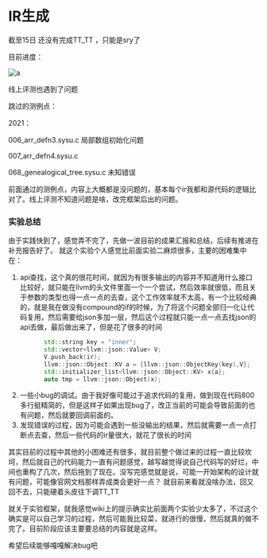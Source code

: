 # IR生成

截至15日 还没有完成TT_TT ，只能是sry了

目前进度：

![a](C:\Users\86139\Desktop\a.png)

线上评测也遇到了问题

跳过的测例点：

2021：

006_arr_defn3.sysu.c 局部数组初始化问题

007_arr_defn4.sysu.c

068_genealogical_tree.sysu.c 未知错误



前面通过的测例点，内容上大概都是没问题的，基本每个ir我都和源代码的逻辑比对了。线上评测不知道问题是啥，改完框架后出的问题。

### 实验总结

由于实践快到了，感觉弄不完了，先做一波目前的成果汇报和总结，后续有推进在补充报告好了。 就这个实验个人感觉比前面实验二麻烦很多，主要的困难集中在： 

1. api查找，这个真的很花时间，就因为有很多输出的内容并不知道用什么接口比较好，就只能在llvm的头文件里面一个一个尝试，然后效率就很低，而且关于参数的类型也得一点一点的去查，这个工作效率就不太高，有一个比较经典的，就是我在做没有compound的if的时候，为了将这个问题全部归一化让代码复用，然后需要给json多加一层，然后这个过程就只能一点一点去找json的api去做，最后做出来了，但是花了很多的时间

```c++
          std::string key = "inner";
          std::vector<llvm::json::Value> V;
          V.push_back(ir);
          llvm::json::Object::KV a = {llvm::json::ObjectKey(key),V};
          std::initializer_list<llvm::json::Object::KV> x{a};
          auto tmp = llvm::json::Object(x);
```

2. 一些小bug的调试。由于我好像可能过于追求代码的复用，做到现在代码800多行挺精简的，但是这样子如果出现bug了，改正当前的可能会导致前面的也有问题，然后就要回调前面的。
3. 发现错误的过程，因为可能会遇到一些没输出的结果，然后就需要一点一点打断点去查，然后一些代码的ir量很大，就花了很长的时间



其实目前的过程中其他的小困难还有很多，就目前整个做过来的过程一直比较坎坷，然后就自己的代码能力一直有问题感觉，越写越觉得说自己代码写的好烂，中间也重构了几次，然后拖到了现在。没写完感觉就是说，可能一开始架构的设计就有问题，可能像官网文档那样弄成类会更好一点？ 就目前来看就没啥办法，回又回不去，只能硬着头皮往下调TT_TT



就关于实验框架，就我感觉wiki上的提示确实比前面两个实验少太多了，不过这个确实是可以自己学习的过程，然后可能我比较菜，就进行的很慢，然后就真的做不完了。目前阶段应该主要要总结的内容就是这样。

希望后续能够嘎嘎解决bug吧